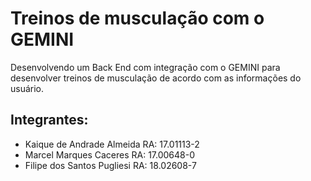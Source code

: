 # Treinos de musculação com o GEMINI
Desenvolvendo um Back End com integração com o GEMINI para desenvolver treinos de musculação de acordo com as informações do usuário.

## Integrantes:
- Kaique de Andrade Almeida RA: 17.01113-2
- Marcel Marques Caceres RA: 17.00648-0
- Filipe dos Santos Pugliesi RA: 18.02608-7
